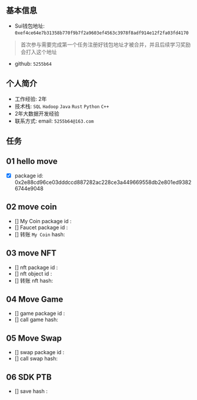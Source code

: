 ## 基本信息
- Sui钱包地址: `0xef4ce64e7b31358b770f9b7f2a9603ef4563c3978f8adf914e12f2fa03fd4170`
> 首次参与需要完成第一个任务注册好钱包地址才被合并，并且后续学习奖励会打入这个地址
- github: `5255b64`

## 个人简介
- 工作经验: 2年
- 技术栈: `SQL` `Hadoop` `Java` `Rust` `Python` `C++` 
- 2年大数据开发经验
- 联系方式: email: `5255b64@163.com` 

## 任务

##   01 hello move  
- [x] package id: 0x2e88cd96ce03dddccd887282ac228ce3a449669558db2e801ed93826744e9048

##   02 move coin
- [] My Coin package id : 
- [] Faucet package id : 
- [] 转账 `My Coin` hash:

##   03 move NFT
- [] nft package id :
- [] nft object id : 
- [] 转账 nft  hash:

##   04 Move Game
- [] game package id :
- [] call game hash:

##   05 Move Swap
- [] swap package id :
- [] call swap hash:

##   06 SDK PTB
- [] save hash :
